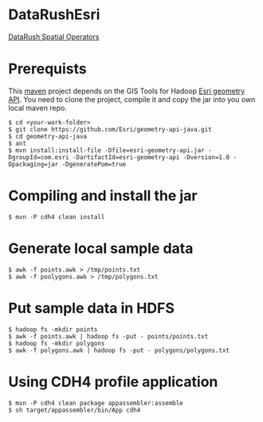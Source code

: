 DataRushEsri
============

[DataRush Spatial Operators](http://thunderheadxpler.blogspot.com/2013/04/bigdata-datarush-workflow-in-arcmap.html)

# Prerequists

This [maven](http://maven.apache.org) project depends on the GIS Tools for Hadoop [Esri geometry API](https://github.com/Esri/geometry-api-java "Esri geometry API").
You need to clone the project, compile it and copy the jar into you own local maven repo.

    $ cd <your-work-folder>
    $ git clone https://github.com/Esri/geometry-api-java.git
    $ cd geometry-api-java
    $ ant
    $ mvn install:install-file -Dfile=esri-geometry-api.jar -DgroupId=com.esri -DartifactId=esri-geometry-api -Dversion=1.0 -Dpackaging=jar -DgeneratePom=true

# Compiling and install the jar

    $ mvn -P cdh4 clean install

# Generate local sample data

    $ awk -f points.awk > /tmp/points.txt
    $ awk -f poolygons.awk > /tmp/polygons.txt

# Put sample data in HDFS

    $ hadoop fs -mkdir points
    $ awk -f points.awk | hadoop fs -put - points/points.txt
    $ hadoop fs -mkdir polygons
    $ awk -f polygons.awk | hadoop fs -put - polygons/polygons.txt

# Using CDH4 profile application

    $ mvn -P cdh4 clean package appassembler:assemble
    $ sh target/appassembler/bin/App cdh4
